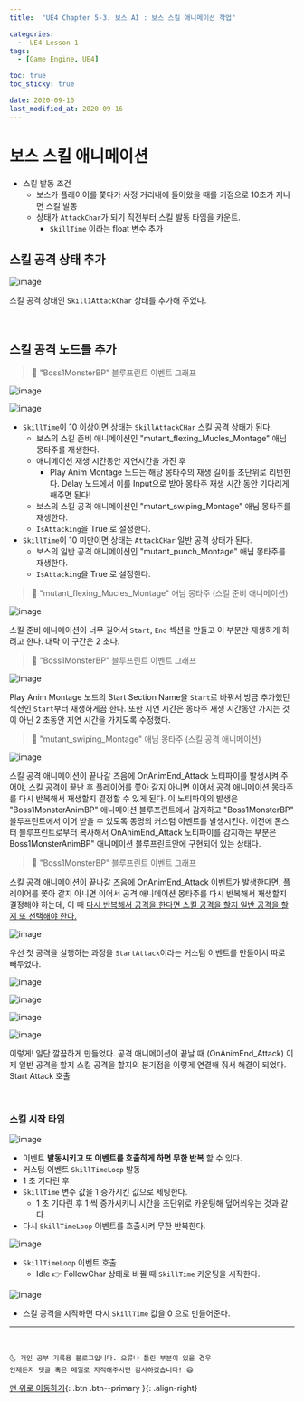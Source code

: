 ```yaml
---
title:  "UE4 Chapter 5-3. 보스 AI : 보스 스킬 애니메이션 작업" 

categories:
  -  UE4 Lesson 1 
tags:
  - [Game Engine, UE4]

toc: true
toc_sticky: true

date: 2020-09-16
last_modified_at: 2020-09-16
---
```


# 보스 스킬 애니메이션

- 스킬 발동 조건
  - 보스가 플레이어를 쫓다가 사정 거리내에 들어왔을 때를 기점으로 10초가 지나면 스킬 발동
  - 상태가 `AttackChar`가 되기 직전부터 스킬 발동 타임을 카운트.
    - `SkillTime` 이라는 float 변수 추가

## 스킬 공격 상태 추가

![image](https://user-images.githubusercontent.com/42318591/93304345-d5ad1000-f837-11ea-9fdf-8a209a979520.png)

스킬 공격 상태인 `Skill1AttackChar` 상태를 추가해 주었다.

<br>

## 스킬 공격 노드들 추가

> 🚩 "Boss1MonsterBP" 블루프린트 이벤트 그래프

![image](https://user-images.githubusercontent.com/42318591/93307566-1575f680-f83c-11ea-8965-2b2a88e63067.png)

![image](https://user-images.githubusercontent.com/42318591/93305849-0f7f1600-f83a-11ea-8219-a51713e5081a.png)


- `SkillTime`이 10 이상이면 상태는 `SkillAttackCHar` 스킬 공격 상태가 된다.
  - 보스의 스킬 준비 애니메이션인 "mutant_flexing_Mucles_Montage" 애님 몽타주를 재생한다.
  - 애니메이션 재생 시간동안 지연시간을 가진 후
    - Play Anim Montage 노드는 해당 몽타주의 재생 길이를 초단위로 리턴한다. Delay 노드에서 이를 Input으로 받아 몽타주 재생 시간 동안 기다리게 해주면 된다!
  - 보스의 스킬 공격 애니메이션인 "mutant_swiping_Montage" 애님 몽타주를 재생한다.
  - `IsAttacking`을 True 로 설정한다.
- `SkillTime`이 10 미만이면 상태는 `AttackCHar` 일반 공격 상태가 된다.
  - 보스의 일반 공격 애니메이션인 "mutant_punch_Montage" 애님 몽타주를 재생한다.
  - `IsAttacking`을 True 로 설정한다.

> 🚩 "mutant_flexing_Mucles_Montage" 애님 몽타주 (스킬 준비 애니메이션)

![image](https://user-images.githubusercontent.com/42318591/93309427-7bfc1400-f83e-11ea-9133-0dbcc391d3f7.png)

스킬 준비 애니메이션이 너무 길어서 `Start`, `End` 섹션을 만들고 이 부분만 재생하게 하려고 한다. 대략 이 구간은 2 초다.

> 🚩 "Boss1MonsterBP" 블루프린트 이벤트 그래프

![image](https://user-images.githubusercontent.com/42318591/93310238-7ce17580-f83f-11ea-9c5d-70119a7f6554.png)

Play Anim Montage 노드의 Start Section Name을 `Start`로 바꿔서 방금 추가했던 섹션인 `Start`부터 재생하게끔 한다. 또한 지연 시간은 몽타주 재생 시간동안 가지는 것이 아닌 2 초동안 지연 시간을 가지도록 수정했다.

> 🚩 "mutant_swiping_Montage" 애님 몽타주 (스킬 공격 애니메이션)

![image](https://user-images.githubusercontent.com/42318591/93311014-6c7dca80-f840-11ea-855d-fcc9264dfd73.png)


스킬 공격 애니메이션이 끝나갈 즈음에 OnAnimEnd_Attack 노티파이를 발생시켜 주어야, 스킬 공격이 끝난 후 플레이어를 쫓아 갈지 아니면 이어서 공격 애니메이션 몽타주를 다시 반복해서 재생할지 결정할 수 있게 된다. 이 노티파이의 발생은 "Boss1MonsterAnimBP" 애니메이션 블루프린트에서 감지하고 "Boss1MonsterBP" 블루프린트에서 이어 받을 수 있도록 동명의 커스텀 이벤트를 발생시킨다. 이전에 몬스터 블루프린트로부터 복사해서 OnAnimEnd_Attack 노티파이를 감지하는 부분은 Boss1MonsterAnimBP" 애니메이션 블루프린트안에 구현되어 있는 상태다.

> 🚩 "Boss1MonsterBP" 블루프린트 이벤트 그래프

스킬 공격 애니메이션이 끝나갈 즈음에 OnAnimEnd_Attack 이벤트가 발생한다면, 플레이어를 쫓아 갈지 아니면 이어서 공격 애니메이션 몽타주를 다시 반복해서 재생할지 결정해야 하는데, 이 때 <u>다시 반복해서 공격을 한다면 스킬 공격을 할지 일반 공격을 할지 또 선택해야 한다.</u>

![image](https://user-images.githubusercontent.com/42318591/93313277-3c83f680-f843-11ea-8f21-9026e06d3516.png)

우선 첫 공격을 실행하는 과정을 `StartAttack`이라는 커스텀 이벤트를 만들어서 따로 빼두었다. 

![image](https://user-images.githubusercontent.com/42318591/93313409-676e4a80-f843-11ea-8a4e-1cdf556a545a.png)

![image](https://user-images.githubusercontent.com/42318591/93313481-7c4ade00-f843-11ea-81ad-3a62b8c59cca.png)

![image](https://user-images.githubusercontent.com/42318591/93313798-e4012900-f843-11ea-89e5-a6b931a424d3.png)

![image](https://user-images.githubusercontent.com/42318591/93313860-fc714380-f843-11ea-8f73-90faf7fb7cb8.png)

이렇게! 일단 깔끔하게 만들었다. 공격 애니메이션이 끝날 때 (OnAnimEnd_Attack) 이제 일반 공격을 할지 스킬 공격을 할지의 분기점을 이렇게 연결해 줘서 해결이 되었다. Start Attack 호출

<br>

### 스킬 시작 타임 

![image](https://user-images.githubusercontent.com/42318591/93314497-cb454300-f844-11ea-87c8-c60381f86edc.png)

- 이벤트 **발동시키고 또 이벤트를 호출하게 하면 무한 반복** 할 수 있다.
- 커스텀 이벤트 `SkillTimeLoop` 발동
- 1 초 기다린 후
- `SkillTime` 변수 값을 1 증가시킨 값으로 세팅한다. 
  - 1 초 기다린 후 1 씩 증가시키니 시간을 초단위로 카운팅해 덮어씌우는 것과 같다.
- 다시 `SkillTimeLoop` 이벤트를 호출시켜 무한 반복한다.

![image](https://user-images.githubusercontent.com/42318591/93314462-ba94cd00-f844-11ea-9083-fd220d31cdf9.png)

- `SkillTimeLoop` 이벤트 호출
  - Idle 👉 FollowChar 상태로 바뀔 때 `SkillTime` 카운팅을 시작한다.

![image](https://user-images.githubusercontent.com/42318591/93315011-7e15a100-f845-11ea-9468-cf2e98d26245.png)

- 스킬 공격을 시작하면 다시 `SkillTime` 값을 0 으로 만들어준다.

***
<br>

    🌜 개인 공부 기록용 블로그입니다. 오류나 틀린 부분이 있을 경우 
    언제든지 댓글 혹은 메일로 지적해주시면 감사하겠습니다! 😄

[맨 위로 이동하기](#){: .btn .btn--primary }{: .align-right}